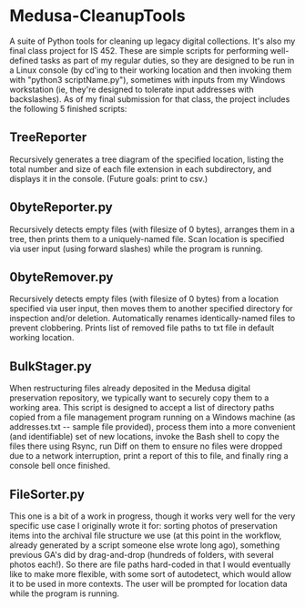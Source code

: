 # Medusa-CleanupTools

A suite of Python tools for cleaning up legacy digital collections. It's also my final class project for IS 452. These are simple scripts for performing well-defined tasks as part of my regular duties, so they are designed to be run in a Linux console (by cd'ing to their working location and then invoking them with "python3 scriptName.py"), sometimes with inputs from my Windows workstation (ie, they're designed to tolerate input addresses with backslashes). As of my final submission for that class, the project includes the following 5 finished scripts:

## TreeReporter
Recursively generates a tree diagram of the specified location, listing the total number and size of each file extension in each subdirectory, and displays it in the console. (Future goals: print to csv.)

## 0byteReporter.py
Recursively detects empty files (with filesize of 0 bytes), arranges them in a tree, then prints them to a uniquely-named file. Scan location is specified via user input (using forward slashes) while the program is running.

## 0byteRemover.py
Recursively detects empty files (with filesize of 0 bytes) from a location specified via user input, then moves them to another specified directory for inspection and/or deletion. Automatically renames identically-named files to prevent clobbering. Prints list of removed file paths to txt file in default working location.

## BulkStager.py
When restructuring files already deposited in the Medusa digital preservation repository, we typically want to securely copy them to a working area. This script is designed to accept a list of directory paths copied from a file management program running on a Windows machine (as addresses.txt -- sample file provided), process them into a more convenient (and identifiable) set of new locations, invoke the Bash shell to copy the files there using Rsync, run Diff on them to ensure no files were dropped due to a network interruption, print a report of this to file, and finally ring a console bell once finished.

## FileSorter.py
This one is a bit of a work in progress, though it works very well for the very specific use case I originally wrote it for: sorting photos of preservation items into the archival file structure we use (at this point in the workflow, already generated by a script someone else wrote long ago), something previous GA's did by drag-and-drop (hundreds of folders, with several photos each!). So there are file paths hard-coded in that I would eventually like to make more flexible, with some sort of autodetect, which would allow it to be used in more contexts. The user will be prompted for location data while the program is running.

